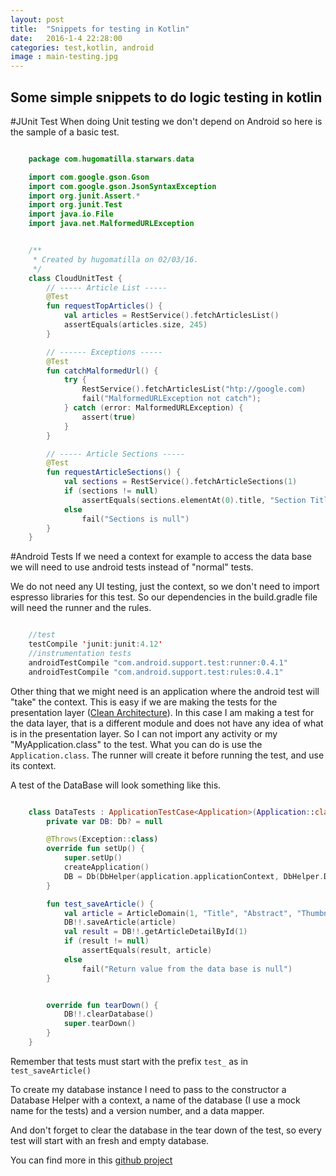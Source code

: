 ```yaml
---
layout: post
title:  "Snippets for testing in Kotlin"
date:   2016-1-4 22:28:00
categories: test,kotlin, android
image : main-testing.jpg
---
```


## Some simple snippets to do logic testing in kotlin

#JUnit Test
When doing Unit testing we don't depend on Android so here is the sample of a basic test.

```kotlin

	package com.hugomatilla.starwars.data

	import com.google.gson.Gson
	import com.google.gson.JsonSyntaxException
	import org.junit.Assert.*
	import org.junit.Test
	import java.io.File
	import java.net.MalformedURLException


	/**
	 * Created by hugomatilla on 02/03/16.
	 */
	class CloudUnitTest {
	    // ----- Article List -----
	    @Test
	    fun requestTopArticles() {
	        val articles = RestService().fetchArticlesList()
	        assertEquals(articles.size, 245)
	    }

	    // ------ Exceptions -----
	    @Test
	    fun catchMalformedUrl() {
	        try {
	            RestService().fetchArticlesList("htp://google.com)
	            fail("MalformedURLException not catch");
	        } catch (error: MalformedURLException) {
	            assert(true)
	        }
	    }

	    // ----- Article Sections -----
	    @Test
	    fun requestArticleSections() {
	        val sections = RestService().fetchArticleSections(1)
	        if (sections != null)
	            assertEquals(sections.elementAt(0).title, "Section Title")
	        else
	            fail("Sections is null")
	    }
	}
```

#Android Tests
If we need a context for example to access the data base we will need to use android tests instead of "normal" tests.

We do not need any UI testing, just the context, so we don't need to import espresso libraries for this test. 
So our dependencies in the build.gradle file will need the runner and the rules.

```java

	//test
    testCompile 'junit:junit:4.12'
    //instrumentation tests
    androidTestCompile "com.android.support.test:runner:0.4.1"
    androidTestCompile "com.android.support.test:rules:0.4.1"
```

Other thing that we might need is an application where the android test will "take" the context. This is easy if we are making the tests for the presentation layer ([Clean Architecture](https://blog.8thlight.com/uncle-bob/2012/08/13/the-clean-architecture.html)). In this case I am making a test for the data layer, that is a different module and does not have any idea of what is in the presentation layer. So I can not import any activity or my "MyApplication.class" to the test.
What you can do is use the `Application.class`. The runner will create it before running the test, and use its context.

A test of the DataBase will look something like this.

```kotlin

	class DataTests : ApplicationTestCase<Application>(Application::class.java) {
	    private var DB: Db? = null

	    @Throws(Exception::class)
	    override fun setUp() {
	        super.setUp()
	        createApplication()
	        DB = Db(DbHelper(application.applicationContext, DbHelper.DB_NAME_MOCK, 1), DbMapper())
	    }

	    fun test_saveArticle() {
	        val article = ArticleDomain(1, "Title", "Abstract", "Thumbnail", 1, 2, "Url", "Type", emptyList())
	        DB!!.saveArticle(article)
	        val result = DB!!.getArticleDetailById(1)
	        if (result != null)
	            assertEquals(result, article)
	        else
	            fail("Return value from the data base is null")
	    }


	    override fun tearDown() {
	        DB!!.clearDatabase()
	        super.tearDown()
	    }
	}

```
Remember that tests must start with the prefix `test_` as in `test_saveArticle()`

To create my database instance I need to pass to the constructor a Database Helper with a context, a name of the database (I use a mock name for the tests) and a version number, and a data mapper.

And don't forget to clear the database in the tear down of the test, so every test will start with an fresh and empty database.

You can find more in this [github project](https://github.com/HugoMatilla/StarWars-TheKotlinAwakens)

